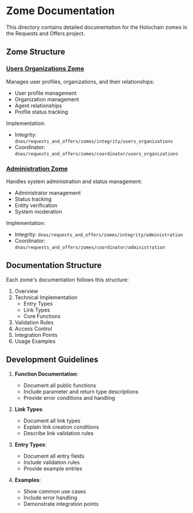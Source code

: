 # Zome Documentation

This directory contains detailed documentation for the Holochain zomes in the Requests and Offers project.

## Zome Structure

### [Users Organizations Zome](./users.md)
Manages user profiles, organizations, and their relationships:
- User profile management
- Organization management
- Agent relationships
- Profile status tracking

Implementation:
- Integrity: `dnas/requests_and_offers/zomes/integrity/users_organizations`
- Coordinator: `dnas/requests_and_offers/zomes/coordinator/users_organizations`

### [Administration Zome](./administration.md)
Handles system administration and status management:
- Administrator management
- Status tracking
- Entity verification
- System moderation

Implementation:
- Integrity: `dnas/requests_and_offers/zomes/integrity/administration`
- Coordinator: `dnas/requests_and_offers/zomes/coordinator/administration`

## Documentation Structure

Each zome's documentation follows this structure:
1. Overview
2. Technical Implementation
   - Entry Types
   - Link Types
   - Core Functions
3. Validation Rules
4. Access Control
5. Integration Points
6. Usage Examples

## Development Guidelines

1. **Function Documentation**:
   - Document all public functions
   - Include parameter and return type descriptions
   - Provide error conditions and handling

2. **Link Types**:
   - Document all link types
   - Explain link creation conditions
   - Describe link validation rules

3. **Entry Types**:
   - Document all entry fields
   - Include validation rules
   - Provide example entries

4. **Examples**:
   - Show common use cases
   - Include error handling
   - Demonstrate integration points
